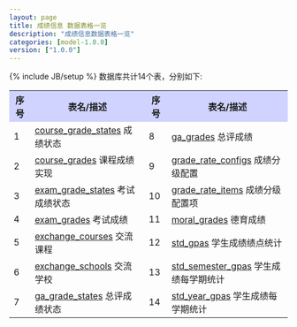 ```yaml
---
layout: page
title: 成绩信息 数据表格一览
description: "成绩信息数据表格一览"
categories: [model-1.0.0]
version: ["1.0.0"]
---
```

{% include JB/setup %}
数据库共计14个表，分别如下:

<table class="table table-bordered table-striped table-condensed">
  <tr>
    <th style="background-color:#D0D3FF">序号</th>
    <th style="background-color:#D0D3FF">表名/描述</th>
    <th style="background-color:#D0D3FF">序号</th>
    <th style="background-color:#D0D3FF">表名/描述</th>
  </tr>
  <tr>
    <td>1</td>
    <td><a href="grade.html#coursegradestates">course_grade_states</a> 成绩状态</td>
    <td>8</td>
    <td><a href="grade.html#gagrades">ga_grades</a> 总评成绩</td>
  </tr>
  <tr>
    <td>2</td>
    <td><a href="grade.html#coursegrades">course_grades</a> 课程成绩实现</td>
    <td>9</td>
    <td><a href="grade.html#graderateconfigs">grade_rate_configs</a> 成绩分级配置</td>
  </tr>
  <tr>
    <td>3</td>
    <td><a href="grade.html#examgradestates">exam_grade_states</a> 考试成绩状态</td>
    <td>10</td>
    <td><a href="grade.html#graderateitems">grade_rate_items</a> 成绩分级配置项</td>
  </tr>
  <tr>
    <td>4</td>
    <td><a href="grade.html#examgrades">exam_grades</a> 考试成绩</td>
    <td>11</td>
    <td><a href="misc.html#moralgrades">moral_grades</a> 德育成绩</td>
  </tr>
  <tr>
    <td>5</td>
    <td><a href="misc.html#exchangecourses">exchange_courses</a> 交流课程</td>
    <td>12</td>
    <td><a href="grade.html#stdgpas">std_gpas</a> 学生成绩绩点统计</td>
  </tr>
  <tr>
    <td>6</td>
    <td><a href="misc.html#exchangeschools">exchange_schools</a> 交流学校</td>
    <td>13</td>
    <td><a href="grade.html#stdsemestergpas">std_semester_gpas</a> 学生成绩每学期统计</td>
  </tr>
  <tr>
    <td>7</td>
    <td><a href="grade.html#gagradestates">ga_grade_states</a> 总评成绩状态</td>
    <td>14</td>
    <td><a href="grade.html#stdyeargpas">std_year_gpas</a> 学生成绩每学期统计</td>
  </tr>
</table>
